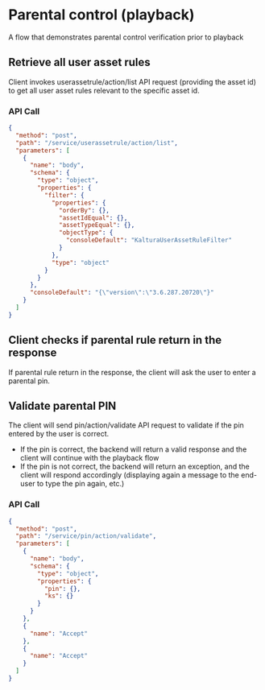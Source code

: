 <!--METADATA
{
  "summary": "Parental control verification before playback"
}
-->

# Parental control (playback)
A flow that demonstrates parental control verification prior to playback

## Retrieve all user asset rules
Client invokes userassetrule/action/list API request (providing the asset id) to get all user asset rules
relevant to the specific asset id.

### API Call
```json
{
  "method": "post",
  "path": "/service/userassetrule/action/list",
  "parameters": [
    {
      "name": "body",
      "schema": {
        "type": "object",
        "properties": {
          "filter": {
            "properties": {
              "orderBy": {},
              "assetIdEqual": {},
              "assetTypeEqual": {},
              "objectType": {
                "consoleDefault": "KalturaUserAssetRuleFilter"
              }
            },
            "type": "object"
          }
        }
      },
      "consoleDefault": "{\"version\":\"3.6.287.20720\"}"
    }
  ]
}
```

## Client checks if parental rule return in the response
If parental rule return in the response, the client will ask the user to enter a parental pin.

## Validate parental PIN
The client will send pin/action/validate API request to validate if the pin entered by the user is correct.
* If the pin is correct, the backend will return a valid response and the client will continue with the playback flow
* If the pin is not correct, the backend will return an exception, and the client will respond accordingly (displaying again a message to the end-user to type the pin again, etc.)

### API Call
```json
{
  "method": "post",
  "path": "/service/pin/action/validate",
  "parameters": [
    {
      "name": "body",
      "schema": {
        "type": "object",
        "properties": {
          "pin": {},
          "ks": {}
        }
      }
    },
    {
      "name": "Accept"
    },
    {
      "name": "Accept"
    }
  ]
}
```